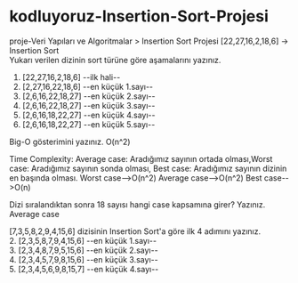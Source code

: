 # kodluyoruz-Insertion-Sort-Projesi
proje-Veri Yapıları ve Algoritmalar > Insertion Sort Projesi
[22,27,16,2,18,6] -> Insertion Sort  
Yukarı verilen dizinin sort türüne göre aşamalarını yazınız. 
1. [22,27,16,2,18,6] --ilk hali-- 
2. [2,27,16,22,18,6] --en küçük 1.sayı-- 
3. [2,6,16,22,18,27] --en küçük 2.sayı-- 
4. [2,6,16,22,18,27] --en küçük 3.sayı-- 
5. [2,6,16,18,22,27] --en küçük 4.sayı--
5. [2,6,16,18,22,27] --en küçük 5.sayı--

Big-O gösterimini yazınız. O(n^2) 

 Time Complexity: Average case: Aradığımız sayının ortada olması,Worst case: Aradığımız sayının sonda olması, 
Best case: Aradığımız sayının dizinin en başında olması. 
Worst case-->O(n^2) 
Average case-->O(n^2) 
Best case-->O(n)  


Dizi sıralandıktan sonra 18 sayısı hangi case kapsamına girer? Yazınız. Average case  


[7,3,5,8,2,9,4,15,6] dizisinin Insertion Sort'a göre ilk 4 adımını yazınız.    
2. [2,3,5,8,7,9,4,15,6] --en küçük 1.sayı--  
3. [2,3,4,8,7,9,5,15,6] --en küçük 2.sayı--   
4. [2,3,4,5,7,9,8,15,6] --en küçük 3.sayı--   
5. [2,3,4,5,6,9,8,15,7] --en küçük 4.sayı--
